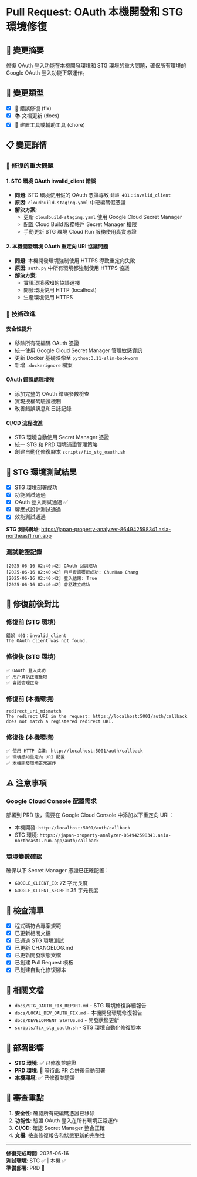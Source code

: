 # Pull Request: OAuth 本機開發和 STG 環境修復

## 🎯 變更摘要
修復 OAuth 登入功能在本機開發環境和 STG 環境的重大問題，確保所有環境的 Google OAuth 登入功能正常運作。

## 🔧 變更類型
- [x] 🐛 錯誤修復 (fix)
- [x] 📚 文檔更新 (docs)
- [x] 🔧 建置工具或輔助工具 (chore)

## 📋 變更詳情

### 🚨 修復的重大問題

#### 1. STG 環境 OAuth invalid_client 錯誤
- **問題**: STG 環境使用假的 OAuth 憑證導致 `錯誤 401：invalid_client`
- **原因**: `cloudbuild-staging.yaml` 中硬編碼假憑證
- **解決方案**: 
  - 更新 `cloudbuild-staging.yaml` 使用 Google Cloud Secret Manager
  - 配置 Cloud Build 服務帳戶 Secret Manager 權限
  - 手動更新 STG 環境 Cloud Run 服務使用真實憑證

#### 2. 本機開發環境 OAuth 重定向 URI 協議問題
- **問題**: 本機開發環境強制使用 HTTPS 導致重定向失敗
- **原因**: `auth.py` 中所有環境都強制使用 HTTPS 協議
- **解決方案**:
  - 實現環境感知的協議選擇
  - 開發環境使用 HTTP (localhost)
  - 生產環境使用 HTTPS

### 🔧 技術改進

#### 安全性提升
- 移除所有硬編碼 OAuth 憑證
- 統一使用 Google Cloud Secret Manager 管理敏感資訊
- 更新 Docker 基礎映像至 `python:3.11-slim-bookworm`
- 新增 `.dockerignore` 檔案

#### OAuth 錯誤處理增強
- 添加完整的 OAuth 錯誤參數檢查
- 實現授權碼驗證機制
- 改善錯誤訊息和日誌記錄

#### CI/CD 流程改進
- STG 環境自動使用 Secret Manager 憑證
- 統一 STG 和 PRD 環境憑證管理策略
- 創建自動化修復腳本 `scripts/fix_stg_oauth.sh`

## 🧪 STG 環境測試結果
- [x] STG 環境部署成功
- [x] 功能測試通過
- [x] OAuth 登入測試通過 ✅
- [x] 響應式設計測試通過
- [x] 效能測試通過

**STG 測試網址**: https://japan-property-analyzer-864942598341.asia-northeast1.run.app

### 測試驗證記錄
```
[2025-06-16 02:40:42] OAuth 回調成功
[2025-06-16 02:40:42] 用戶資訊獲取成功: ChunHao Chang
[2025-06-16 02:40:42] 登入結果: True
[2025-06-16 02:40:42] 會話建立成功
```

## 📸 修復前後對比

### 修復前 (STG 環境)
```
錯誤 401：invalid_client
The OAuth client was not found.
```

### 修復後 (STG 環境)
```
✅ OAuth 登入成功
✅ 用戶資訊正確獲取
✅ 會話管理正常
```

### 修復前 (本機環境)
```
redirect_uri_mismatch
The redirect URI in the request: https://localhost:5001/auth/callback
does not match a registered redirect URI.
```

### 修復後 (本機環境)
```
✅ 使用 HTTP 協議: http://localhost:5001/auth/callback
✅ 環境感知重定向 URI 配置
✅ 本機開發環境正常運作
```

## ⚠️ 注意事項

### Google Cloud Console 配置需求
部署到 PRD 後，需要在 Google Cloud Console 中添加以下重定向 URI：
- 本機開發: `http://localhost:5001/auth/callback`
- STG 環境: `https://japan-property-analyzer-864942598341.asia-northeast1.run.app/auth/callback`

### 環境變數確認
確保以下 Secret Manager 憑證已正確配置：
- `GOOGLE_CLIENT_ID`: 72 字元長度
- `GOOGLE_CLIENT_SECRET`: 35 字元長度

## 📝 檢查清單
- [x] 程式碼符合專案規範
- [x] 已更新相關文檔
- [x] 已通過 STG 環境測試
- [x] 已更新 CHANGELOG.md
- [x] 已更新開發狀態文檔
- [x] 已創建 Pull Request 模板
- [x] 已創建自動化修復腳本

## 🔗 相關文檔
- `docs/STG_OAUTH_FIX_REPORT.md` - STG 環境修復詳細報告
- `docs/LOCAL_DEV_OAUTH_FIX.md` - 本機開發環境修復報告
- `docs/DEVELOPMENT_STATUS.md` - 開發狀態更新
- `scripts/fix_stg_oauth.sh` - STG 環境自動化修復腳本

## 🚀 部署影響
- **STG 環境**: ✅ 已修復並驗證
- **PRD 環境**: 🔄 等待此 PR 合併後自動部署
- **本機環境**: ✅ 已修復並驗證

## 👥 審查重點
1. **安全性**: 確認所有硬編碼憑證已移除
2. **功能性**: 驗證 OAuth 登入在所有環境正常運作
3. **CI/CD**: 確認 Secret Manager 整合正確
4. **文檔**: 檢查修復報告和狀態更新的完整性

---

**修復完成時間**: 2025-06-16  
**測試環境**: STG ✅ | 本機 ✅  
**準備部署**: PRD 🚀 